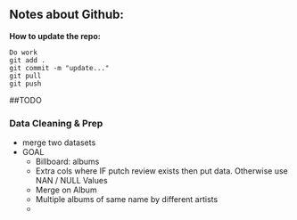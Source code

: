 ## Notes about Github:
**How to update the repo:**
```
Do work
git add .
git commit -m "update..."
git pull
git push
```



##TODO
### Data Cleaning & Prep
* merge two datasets
* GOAL
  * Billboard: albums
  * Extra cols where IF putch review exists then put data. Otherwise use NAN / NULL Values
  * Merge on Album
  * Multiple albums of same name by different artists
  * 